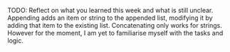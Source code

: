 TODO: Reflect on what you learned this week and what is still unclear.
Appending adds an item or string to the appended list, modifying it by adding that item to the existing list. Concatenating only works for strings. However for the moment, I am yet to familiarise myself with the tasks and logic.